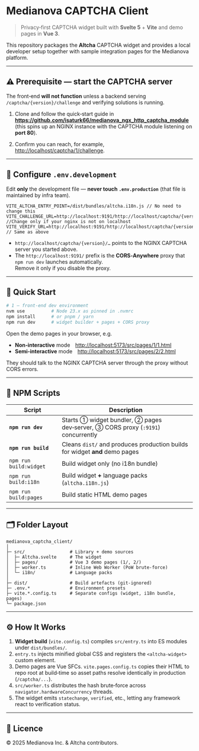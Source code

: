 # Medianova CAPTCHA Client

> Privacy‑first CAPTCHA widget built with **Svelte 5** + **Vite** and demo pages in **Vue 3**.

This repository packages the **Altcha** CAPTCHA widget and provides a local developer setup together with sample integration pages for the Medianova platform.

---

## ⚠️ Prerequisite — start the CAPTCHA server

The front‑end **will not function** unless a backend serving `/captcha/{version}/challenge` and verifying solutions is running.

1. Clone and follow the quick‑start guide in  
  **<https://github.com/isaturk66/medianova_ngx_http_captcha_module>**  
  (this spins up an NGINX instance with the CAPTCHA module listening on **port 80**).
  
2. Confirm you can reach, for example,  
  <http://localhost/captcha/1/challenge>.
  

---

## 🔧 Configure `.env.development`

Edit **only** the development file — **never touch `.env.production`** (that file is maintained by infra team).

```dotenv
VITE_ALTCHA_ENTRY_POINT=/dist/bundles/altcha.i18n.js // No need to change this
VITE_CHALLENGE_URL=http://localhost:9191/http://localhost/captcha/{version}/challenge //Change only if your nginx is not on localhost
VITE_VERIFY_URL=http://localhost:9191/http://localhost/captcha/{version}/challenge // Same as above
```

- `http://localhost/captcha/{version}/…` points to the NGINX CAPTCHA server you started above.
- The `http://localhost:9191/` prefix is the **CORS‑Anywhere** proxy that `npm run dev` launches automatically.  
  Remove it only if you disable the proxy.

---

## 🚀 Quick Start

```bash
# 1 – front‑end dev environment
nvm use          # Node 23.x as pinned in .nvmrc
npm install      # or pnpm / yarn
npm run dev      # widget builder + pages + CORS proxy
```

Open the demo pages in your browser, e.g.

- **Non‑interactive** mode <http://localhost:5173/src/pages/1/1.html>
- **Semi‑interactive** mode <http://localhost:5173/src/pages/2/2.html>

They should talk to the NGINX CAPTCHA server through the proxy without CORS errors.

---

## 📜 NPM Scripts

| Script | Description |
| --- | --- |
| **`npm run dev`** | Starts ① widget bundler, ② pages dev‑server, ③ CORS proxy (`:9191`) concurrently |
| **`npm run build`** | Cleans `dist/` and produces production builds for widget **and** demo pages |
| `npm run build:widget` | Build widget only (no i18n bundle) |
| `npm run build:i18n` | Build widget **+** language packs (`altcha.i18n.js`) |
| `npm run build:pages` | Build static HTML demo pages |

---

## 🗂 Folder Layout

```
medianova_captcha_client/
│
├─ src/                 # Library + demo sources
│  ├─ Altcha.svelte     # The widget
│  ├─ pages/            # Vue 3 demo pages (1/, 2/)
│  ├─ worker.ts         # Inline Web Worker (PoW brute‑force)
│  └─ i18n/             # Language packs
│
├─ dist/                # Build artefacts (git‑ignored)
├─ .env.*               # Environment presets
├─ vite.*.config.ts     # Separate configs (widget, i18n bundle, pages)
└─ package.json
```

---

## ⚙️ How It Works

1. **Widget build** (`vite.config.ts`) compiles `src/entry.ts` into ES modules under `dist/bundles/`.
2. `entry.ts` injects minified global CSS and registers the `<altcha-widget>` custom element.
3. Demo pages are Vue SFCs. `vite.pages.config.ts` copies their HTML to repo root at build‑time so asset paths resolve identically in production (`/captcha/...`).
4. `src/worker.ts` distributes the hash brute‑force across `navigator.hardwareConcurrency` threads.
5. The widget emits `statechange`, `verified`, etc., letting any framework react to verification status.

---

## 📄 Licence

© 2025 Medianova Inc. & Altcha contributors.